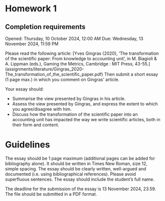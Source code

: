# Homework 1

## Completion requirements
Opened: Thursday, 10 October 2024, 12:00 AM
Due: Wednesday, 13 November 2024, 11:59 PM

Please read the following article: [Yves Gingras (2020), ‘The transformation of the scientific paper: From knowledge to accounting unit’, in M. Biagioli & A. Lippman (eds.), Gaming the Metrics, Cambridge : MIT Press, 43-55.] (assignments/literature/Gingras_2020-The_transformation_of_the_scientific_paper.pdf)
Then submit a short essay (1 page max.) in which you comment on Gingras' article.

Your essay should:
- Summarise the view presented by Gingras in his article.
- Assess the view presented by Gingras, and express the extent to which you agree/disagree with him. 
- Discuss how the transformation of the scientific paper into an accounting unit has impacted the way we write scientific articles, both in their form and content.

# Guidelines
The essay should be 1 page maximum (additional pages can be added for bibliography alone). It should be written in Times New Roman, size 12, simple spacing.
The essay should be clearly written, well-argued and documented (i.e. using bibliographical references). Please avoid superfluous sentences.
The essay should include the student’s full name.

The deadline for the submission of the essay is 13 November 2024, 23.59.
The file should be submitted in a PDF format.
